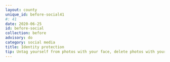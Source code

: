 ```yaml
---
layout: county 
unique_id: before-social41
#: 41
date: 2020-06-25
id: before-social
collection: before
advisory: do
category: social media
title: Identity protection
tip: Untag yourself from photos with your face, delete photos with your face
---
```

